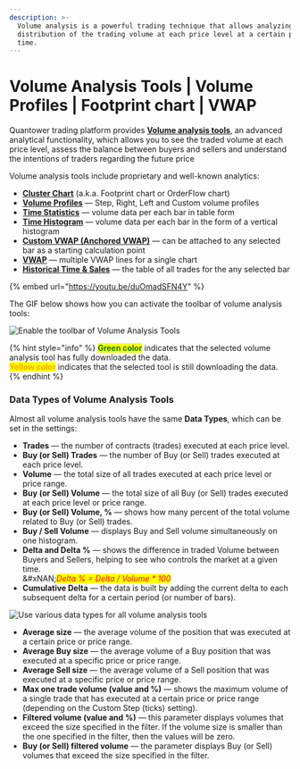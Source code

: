 ```yaml
---
description: >-
  Volume analysis is a powerful trading technique that allows analyzing the
  distribution of the trading volume at each price level at a certain period of
  time.
---
```


# Volume Analysis Tools | Volume Profiles | Footprint chart | VWAP

Quantower trading platform provides [**Volume analysis tools**](https://www.quantower.com/volumeanalysistools), an advanced analytical functionality, which allows you to see the traded volume at each price level, assess the balance between buyers and sellers and understand the intentions of traders regarding the future price

Volume analysis tools include proprietary and well-known analytics:

* [**Cluster Chart**](https://help.quantower.com/analytics-panels/chart/volume-analysis-tools/cluster-chart) (a.k.a. Footprint chart or OrderFlow chart)
* [**Volume Profiles**](https://help.quantower.com/analytics-panels/chart/volume-analysis-tools/volume-profiles) — Step, Right, Left and Custom volume profiles
* [**Time Statistics**](https://help.quantower.com/analytics-panels/chart/volume-analysis-tools/time-statistics) — volume data per each bar in table form
* [**Time Histogram**](https://help.quantower.com/analytics-panels/chart/volume-analysis-tools/time-histogram) — volume data per each bar in the form of a vertical histogram
* [**Custom VWAP (Anchored VWAP)**](../anchored-vwap.md) — can be attached to any selected bar as a starting calculation point
* [**VWAP**](../vwap.md) — multiple VWAP lines for a single chart
* [**Historical Time & Sales**](https://help.quantower.com/analytics-panels/chart/volume-analysis-tools/historical-time-and-sales) — the table of all trades for the any selected bar

{% embed url="https://youtu.be/duOmadSFN4Y" %}

&#x20;The GIF below shows how you can activate the toolbar of volume analysis tools:

![Enable the toolbar of Volume Analysis Tools ](../../../.gitbook/assets/volume-analysis-tools.gif)

{% hint style="info" %}
<mark style="color:green;">**Green color**</mark> indicates that the selected volume analysis tool has fully downloaded the data. \
<mark style="color:orange;">**Yellow color**</mark> indicates that the selected tool is still downloading the data.
{% endhint %}

### Data Types of Volume Analysis Tools

Almost all volume analysis tools have the same **Data Types**, which can be set in the settings:

* **Trades** — the number of contracts (trades) executed at each price level.
* **Buy (or Sell) Trades** — the number of Buy (or Sell) trades executed at each price level.
* **Volume** — the total size of all trades executed at each price level or price range.
* **Buy (or Sell) Volume** — the total size of all Buy (or Sell) trades executed at each price level or price range.
* **Buy (or Sell) Volume, %** — shows how many percent of the total volume related to Buy (or Sell) trades.
* **Buy / Sell Volume** — displays Buy and Sell volume simultaneously on one histogram.
* **Delta and Delta %** — shows the difference in traded Volume between Buyers and Sellers, helping to see who controls the market at a given time.\
  &#xNAN;_<mark style="color:red;">Delta % = Delta / Volume \* 100</mark>_
* **Cumulative Delta** — the data is built by adding the current delta to each subsequent delta for a certain period (or number of bars).

![Use various data types for all volume analysis tools](../../../.gitbook/assets/volume-profiles-data-types.png)

* **Average size** — the average volume of the position that was executed at a certain price or price range.
* **Average Buy size** — the average volume of a Buy position that was executed at a specific price or price range.
* **Average Sell size** — the average volume of a Sell position that was executed at a specific price or price range.
* **Max one trade volume (value and %)** — shows the maximum volume of a single trade that has executed at a certain price or price range (depending on the Custom Step (ticks) setting).
* **Filtered volume (value and %)** — this parameter displays volumes that exceed the size specified in the filter. If the volume size is smaller than the one specified in the filter, then the values will be zero.
* **Buy (or Sell) filtered volume** — the parameter displays Buy (or Sell) volumes that exceed the size specified in the filter.
